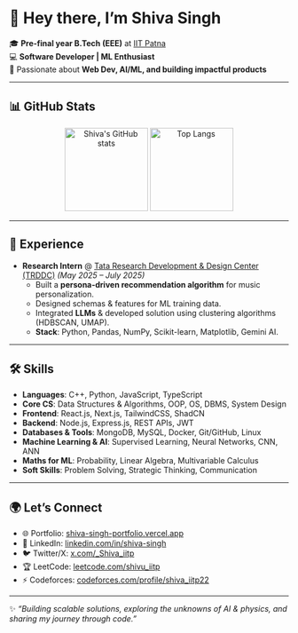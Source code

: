 # 👋 Hey there, I’m Shiva Singh  

🎓 **Pre-final year B.Tech (EEE)** at [IIT Patna](https://www.iitp.ac.in/)  
💻 **Software Developer | ML Enthusiast**  
🚀 Passionate about **Web Dev, AI/ML, and building impactful products**  

---

## 📊 GitHub Stats
<p align="center">
  <img src="https://github-readme-stats.vercel.app/api?username=shivaiitp&show_icons=true&theme=radical" alt="Shiva's GitHub stats" height="150"/>
  <img src="https://github-readme-stats.vercel.app/api/top-langs/?username=shivaiitp&layout=compact&theme=radical" alt="Top Langs" height="150"/>
</p>

---

## 💼 Experience
- **Research Intern** @ [Tata Research Development & Design Center (TRDDC)](https://www.tcs.com/research-and-innovation) *(May 2025 – July 2025)*  
  - Built a **persona-driven recommendation algorithm** for music personalization.  
  - Designed schemas & features for ML training data.  
  - Integrated **LLMs** & developed solution using clustering algorithms (HDBSCAN, UMAP).  
  - **Stack**: Python, Pandas, NumPy, Scikit-learn, Matplotlib, Gemini AI.  
---

## 🛠 Skills
- **Languages**: C++, Python, JavaScript, TypeScript  
- **Core CS**: Data Structures & Algorithms, OOP, OS, DBMS, System Design  
- **Frontend**: React.js, Next.js, TailwindCSS, ShadCN  
- **Backend**: Node.js, Express.js, REST APIs, JWT  
- **Databases & Tools**: MongoDB, MySQL, Docker, Git/GitHub, Linux
- **Machine Learning & AI**: Supervised Learning, Neural Networks, CNN, ANN 
- **Maths for ML**: Probability, Linear Algebra, Multivariable Calculus  
- **Soft Skills**: Problem Solving, Strategic Thinking, Communication  

---

## 🌍 Let’s Connect
- 🌐 Portfolio: [shiva-singh-portfolio.vercel.app](https://shiva-singh-portfolio.vercel.app/)  
- 💼 LinkedIn: [linkedin.com/in/shiva-singh](https://www.linkedin.com/in/shiva-singh-421152167/)  
- 🐦 Twitter/X: [x.com/_Shiva_iitp](https://x.com/_shiva_iitp)  
- 🏆 LeetCode: [leetcode.com/shivu_iitp](https://leetcode.com/u/shivu_iitp/)  
- ⚡ Codeforces: [codeforces.com/profile/shiva_iitp22](https://codeforces.com/profile/shiva_iitp22)  

---

✨ *“Building scalable solutions, exploring the unknowns of AI & physics, and sharing my journey through code.”*  
